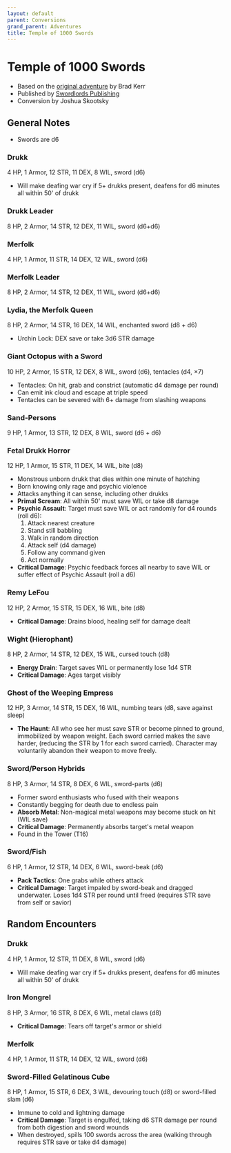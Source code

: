 ```yaml
---
layout: default
parent: Conversions
grand_parent: Adventures
title: Temple of 1000 Swords
---
```



# Temple of 1000 Swords

- Based on the [original adventure](https://www.drivethrurpg.com/en/product/360211/temple-of-1000-swords) by Brad Kerr
- Published by [Swordlords Publishing](https://www.drivethrurpg.com/en/publisher/17426/swordlords-publishing)
- Conversion by Joshua Skootsky

## General Notes
- Swords are d6

### Drukk
4 HP, 1 Armor, 12 STR, 11 DEX, 8 WIL, sword (d6)
* Will make deafing war cry if 5+ drukks present, deafens for d6 minutes all within 50' of drukk

### Drukk Leader
8 HP, 2 Armor, 14 STR, 12 DEX, 11 WIL, sword (d6+d6)

### Merfolk
4 HP, 1 Armor, 11 STR, 14 DEX, 12 WIL, sword (d6)

### Merfolk Leader
8 HP, 2 Armor, 14 STR, 12 DEX, 11 WIL, sword (d6+d6)

### Lydia, the Merfolk Queen
8 HP, 2 Armor, 14 STR, 16 DEX, 14 WIL, enchanted sword (d8 + d6)

* Urchin Lock: DEX save or take 3d6 STR damage

### Giant Octopus with a Sword
10 HP, 2 Armor, 15 STR, 12 DEX, 8 WIL, sword (d6), tentacles (d4, ×7)
- Tentacles: On hit, grab and constrict (automatic d4 damage per round)
- Can emit ink cloud and escape at triple speed
- Tentacles can be severed with 6+ damage from slashing weapons

### Sand-Persons
9 HP, 1 Armor, 13 STR, 12 DEX, 8 WIL, sword (d6 + d6)

### Fetal Drukk Horror
12 HP, 1 Armor, 15 STR, 11 DEX, 14 WIL, bite (d8)
* Monstrous unborn drukk that dies within one minute of hatching
* Born knowing only rage and psychic violence
* Attacks anything it can sense, including other drukks
* **Primal Scream**: All within 50' must save WIL or take d8 damage
* **Psychic Assault**: Target must save WIL or act randomly for d4 rounds (roll d6):
    1. Attack nearest creature
    2. Stand still babbling
    3. Walk in random direction
    4. Attack self (d4 damage)
    5. Follow any command given
    6. Act normally
* **Critical Damage**: Psychic feedback forces all nearby to save WIL or suffer effect of Psychic Assault (roll a d6)


### Remy LeFou
12 HP, 2 Armor, 15 STR, 15 DEX, 16 WIL, bite (d8)
* **Critical Damage**: Drains blood, healing self for damage dealt

### Wight (Hierophant)
8 HP, 2 Armor, 14 STR, 12 DEX, 15 WIL, cursed touch (d8)
* **Energy Drain**: Target saves WIL or permanently lose 1d4 STR
* **Critical Damage**: Ages target visibly

### Ghost of the Weeping Empress
12 HP, 3 Armor, 14 STR, 15 DEX, 16 WIL, numbing tears (d8, save against sleep)

* **The Haunt**: All who see her must save STR or become pinned to ground, immobilized by weapon weight. Each sword carried makes the save harder, (reducing the STR by 1 for each sword carried). Character may voluntarily abandon their weapon to move freely.

### Sword/Person Hybrids 
8 HP, 3 Armor, 14 STR, 8 DEX, 6 WIL, sword-parts (d6)
* Former sword enthusiasts who fused with their weapons
* Constantly begging for death due to endless pain
* **Absorb Metal**: Non-magical metal weapons may become stuck on hit (WIL save)
* **Critical Damage**: Permanently absorbs target's metal weapon
* Found in the Tower (T16)

### Sword/Fish
6 HP, 1 Armor, 12 STR, 14 DEX, 6 WIL, sword-beak (d6)
* **Pack Tactics**: One grabs while others attack
* **Critical Damage**:  Target impaled by sword-beak and dragged underwater. Loses 1d4 STR per round until freed (requires STR save from self or savior)

## Random Encounters

### Drukk
4 HP, 1 Armor, 12 STR, 11 DEX, 8 WIL, sword (d6)
* Will make deafing war cry if 5+ drukks present, deafens for d6 minutes all within 50' of drukk


### Iron Mongrel 
8 HP, 3 Armor, 16 STR, 8 DEX, 6 WIL, metal claws (d8)
* **Critical Damage**: Tears off target's armor or shield

### Merfolk
4 HP, 1 Armor, 11 STR, 14 DEX, 12 WIL, sword (d6)

### Sword-Filled Gelatinous Cube
8 HP, 1 Armor, 15 STR, 6 DEX, 3 WIL, devouring touch (d8) or sword-filled slam (d6)
* Immune to cold and lightning damage
* **Critical Damage**: Target is engulfed, taking d6 STR damage per round from both digestion and sword wounds
* When destroyed, spills 100 swords across the area (walking through requires STR save or take d4 damage)